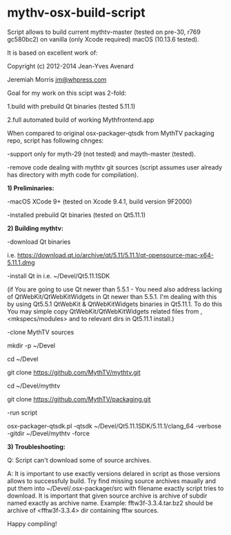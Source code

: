 # mythv-osx-build-script

Script allows to build current mythtv-master (tested on  pre-30, r769 gc580bc2) on vanilla (only Xcode required) macOS (10.13.6 tested).

It is based on excellent work of:

Copyright (c) 2012-2014 Jean-Yves Avenard

Jeremiah Morris <jm@whpress.com>



Goal for my work on this scipt was 2-fold:

1.build with prebuild Qt binaries (tested 5.11.1)

2.full automated build of working Mythfrontend.app



When compared to original osx-packager-qtsdk from MythTV packaging repo, script has following chnges:

-support only for myth-29 (not tested) and mayth-master (tested).

-remove code dealing with mythtv git sources (script assumes user already has directory with myth code for compilation).




<b>1) Preliminaries:</b>



-macOS XCode 9+ (tested on Xcode 9.4.1, build version 9F2000)

-installed prebuild Qt binaries (tested on Qt5.11.1)




<b>2) Building mythtv:</b>



-download Qt binaries

i.e. https://download.qt.io/archive/qt/5.11/5.11.1/qt-opensource-mac-x64-5.11.1.dmg


-install Qt in i.e. ~/Devel/Qt5.11.1SDK

(if You are going to use Qt newer than 5.5.1 - You need also address lacking of QtWebKit/QtWebKitWidgets in Qt newer than 5.5.1. I'm dealing with this by using Qt5.5.1 QtWebKit & QtWebKitWidgets binaries in Qt5.11.1.
To do this You may simple copy QtWebKit/QtWebKitWidgets
related files from <libs>, <mkspecs/modules> and <qml> to relevant dirs in Qt5.11.1 install.)


-clone MythTV sources

mkdir -p ~/Devel

cd ~/Devel

git clone https://github.com/MythTV/mythtv.git

cd ~/Devel/mythtv

git clone https://github.com/MythTV/packaging.git


-run script

osx-packager-qtsdk.pl -qtsdk ~/Devel/Qt5.11.1SDK/5.11.1/clang_64 -verbose -gitdir ~/Devel/mythtv -force




<b>3) Troubleshooting:</b>



Q: Script can't download some of source archives.

A: It is important to use exactly versions delared in script as those versions allows to successfuly build.
Try find missing source archives maually and put them into ~/Devel/.osx-packager/src with filename exactly script tries to download.
It is important that given source archive is archive of subdir named exactly as archive name.
Example: fftw3f-3.3.4.tar.bz2 should be archive of <fftw3f-3.3.4> dir containing fftw sources.

Happy compiling!

